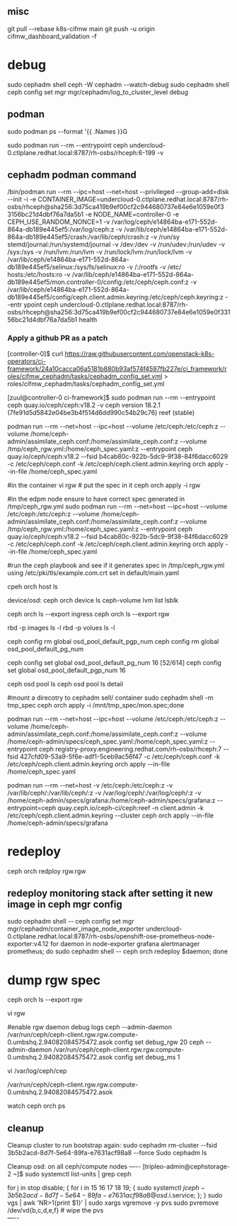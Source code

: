 



## misc




git pull --rebase k8s-cifmw main
git push -u origin cifmw_dashboard_validation -f



# debug
sudo cephadm shell ceph -W cephadm --watch-debug
sudo cephadm shell ceph config set mgr mgr/cephadm/log_to_cluster_level debug


## podman

sudo podman ps --format '{{ .Names }}G

sudo podman run --rm --entrypoint ceph undercloud-0.ctlplane.redhat.local:8787/rh-osbs/rhceph:6-199 -v                       



## cephadm podman command

/bin/podman run --rm --ipc=host --net=host --privileged --group-add=disk --init -i -e CONTAINER_IMAGE=undercloud-0.ctlplane.redhat.local:8787/rh-osbs/rhceph@sha256:3d75ca419b9ef00cf2c944680737e84e6e1059e0f3
3156bc21d4dbf76a7da5b1 -e NODE_NAME=controller-0 -e CEPH_USE_RANDOM_NONCE=1 -v /var/log/ceph/e14864ba-e171-552d-864a-db189e445ef5:/var/log/ceph:z -v /var/lib/ceph/e14864ba-e171-552d-864a-db189e445ef5/crash:/var/lib/ceph/crash:z -v /run/sy
stemd/journal:/run/systemd/journal -v /dev:/dev -v /run/udev:/run/udev -v /sys:/sys -v /run/lvm:/run/lvm -v /run/lock/lvm:/run/lock/lvm -v /var/lib/ceph/e14864ba-e171-552d-864a-db189e445ef5/selinux:/sys/fs/selinux:ro -v /:/rootfs -v /etc/
hosts:/etc/hosts:ro -v /var/lib/ceph/e14864ba-e171-552d-864a-db189e445ef5/mon.controller-0/config:/etc/ceph/ceph.conf:z -v /var/lib/ceph/e14864ba-e171-552d-864a-db189e445ef5/config/ceph.client.admin.keyring:/etc/ceph/ceph.keyring:z --entr
ypoint ceph undercloud-0.ctlplane.redhat.local:8787/rh-osbs/rhceph@sha256:3d75ca419b9ef00cf2c944680737e84e6e1059e0f33156bc21d4dbf76a7da5b1 health



### Apply a github PR as a patch
[controller-0]$ curl https://raw.githubusercontent.com/openstack-k8s-operators/ci-framework/24a10cacca06a5181b880b93af574f4597fb227e/ci_framework/roles/cifmw_cephadm/tasks/cephadm_config_set.yml > roles/cifmw_cephadm/tasks/cephadm_config_set.yml

[zuul@controller-0 ci-framework]$ sudo podman run --rm --entrypoint ceph quay.io/ceph/ceph:v18.2  -v
ceph version 18.2.1 (7fe91d5d5842e04be3b4f514d6dd990c54b29c76) reef (stable)


podman run --rm --net=host --ipc=host --volume /etc/ceph:/etc/ceph:z --volume /home/ceph-admin/assimilate_ceph.conf:/home/assimilate_ceph.conf:z --volume /tmp/ceph_rgw.yml:/home/ceph_spec.yaml:z --entrypoint ceph quay.io/ceph/ceph:v18.2 --fsid b4cab80c-922b-5dc9-9f38-84f6dacc6029 -c /etc/ceph/ceph.conf -k /etc/ceph/ceph.client.admin.keyring orch apply --in-file /home/ceph_spec.yaml



#in the container
vi rgw # put the spec in it
ceph orch apply -i rgw

#in the edpm node ensure to have correct spec generated in /tmp/ceph_rgw.yml
sudo podman run --rm --net=host --ipc=host --volume /etc/ceph:/etc/ceph:z --volume /home/ceph-admin/assimilate_ceph.conf:/home/assimilate_ceph.conf:z --volume /tmp/ceph_rgw.yml:/home/ceph_spec.yaml:z --entrypoint ceph quay.io/ceph/ceph:v18.2 --fsid b4cab80c-922b-5dc9-9f38-84f6dacc6029 -c /etc/ceph/ceph.conf -k /etc/ceph/ceph.client.admin.keyring orch apply --in-file /home/ceph_spec.yaml

#run the ceph playbook and see if it generates spec in /tmp/ceph_rgw.yml using /etc/pki/tls/example.com.crt set in default/main.yaml


cpeh orch host ls

device/osd:
ceph orch device ls
ceph-volume lvm list
lsblk

ceph orch ls --export ingress
ceph orch ls --export rgw



rbd -p images ls -l
rbd -p volues ls -l

 ceph config rm global osd_pool_default_pgp_num
 ceph config rm global osd_pool_default_pg_num

 ceph config set global osd_pool_default_pg_num 16                                                                                                                                                        [52/614]
 ceph config set global osd_pool_default_pgp_num 16


 ceph osd pool ls
 ceph osd pool ls detail


#mount a direcotry to cephadm sell/ container
sudo cephadm shell -m tmp_spec
ceph orch apply -i /mnt/tmp_spec/mon.spec;done


podman run --rm --net=host --ipc=host   --volume /etc/ceph:/etc/ceph:z --volume /home/ceph-admin/assimilate_ceph.conf:/home/assimilate_ceph.conf:z   --volume /home/ceph-admin/specs/ceph_spec.yaml:/home/ceph_spec.yaml:z   --entrypoint ceph registry-proxy.engineering.redhat.com/rh-osbs/rhceph:7 --fsid 427cfd09-53a9-5f6e-adf1-5ceb9ac56f47 -c /etc/ceph/ceph.conf -k /etc/ceph/ceph.client.admin.keyring   orch apply --in-file /home/ceph_spec.yaml


podman run --rm --net=host -v /etc/ceph:/etc/ceph:z -v /var/lib/ceph/:/var/lib/ceph/:z -v /var/log/ceph/:/var/log/ceph/:z -v /home/ceph-admin/specs/grafana:/home/ceph-admin/specs/grafana:z --entrypoint=ceph quay.ceph.io/ceph-ci/ceph:reef -n client.admin -k /etc/ceph/ceph.client.admin.keyring --cluster ceph orch apply --in-file /home/ceph-admin/specs/grafana


# redeploy
ceph orch redploy rgw.rgw

## redeploy monitoring stack after setting it new image in ceph mgr config
sudo cephadm shell -- ceph config set mgr mgr/cephadm/container_image_node_exporter undercloud-0.ctlplane.redhat.local:8787/rh-osbs/openshift-ose-prometheus-node-exporter:v4.12 
for daemon in node-exporter grafana alertmanager prometheus; do sudo cephadm shell -- ceph orch redeploy $daemon; done



# dump rgw spec
ceph orch ls --export rgw 

vi rgw



#enable rgw daemon debug logs
ceph --admin-daemon /var/run/ceph/ceph-client.rgw.rgw.compute-0.umbshq.2.94082084575472.asok config set debug_rgw 20 
ceph --admin-daemon /var/run/ceph/ceph-client.rgw.rgw.compute-0.umbshq.2.94082084575472.asok config set debug_ms 1 

vi /var/log/ceph/cep

/var/run/ceph/ceph-client.rgw.rgw.compute-0.umbshq.2.94082084575472.asok


watch ceph orch ps





## cleanup



Cleanup cluster to run bootstrap again:
 sudo cephadm rm-cluster --fsid 3b5b2acd-8d7f-5e64-89fa-e7631acf98a8 --force
 Sudo cephadm ls

Cleanup osd:  on all ceph/compute nodes
—--
[tripleo-admin@cephstorage-2 ~]$ sudo systemctl list-units | grep ceph

for j in stop disable; { for i in 15 16 17 18 19; { sudo systemctl $j  ceph-3b5b2acd-8d7f-5e64-89fa-e7631acf98a8@osd.$i.service; }; }
sudo vgs | awk 'NR>1{print $1}' | sudo xargs vgremove -y
pvs
sudo pvremove /dev/vd{b,c,d,e,f} # wipe the pvs                              
—--

